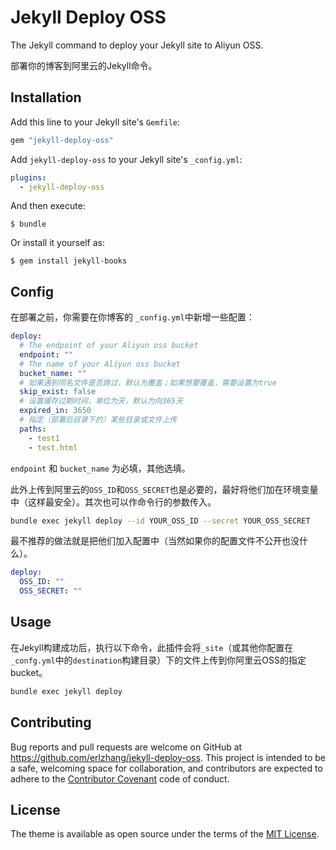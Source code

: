 # Jekyll Deploy OSS

The Jekyll command to deploy your Jekyll site to Aliyun OSS.

部署你的博客到阿里云的Jekyll命令。

## Installation

Add this line to your Jekyll site's `Gemfile`:

```ruby
gem "jekyll-deploy-oss"
```

Add `jekyll-deploy-oss` to your Jekyll site's `_config.yml`:

```yaml
plugins:
  - jekyll-deploy-oss
```

And then execute:

    $ bundle

Or install it yourself as:

    $ gem install jekyll-books

## Config

在部署之前，你需要在你博客的 `_config.yml`中新增一些配置：

```yml
deploy:
  # The endpoint of your Aliyun oss bucket
  endpoint: ""
  # The name of your Aliyun oss bucket
  bucket_name: ""
  # 如果遇到同名文件是否跳过，默认为覆盖；如果想要覆盖，需要设置为true
  skip_exist: false
  # 设置缓存过期时间，单位为天，默认为向365天
  expired_in: 3650
  # 指定（部署后目录下的）某些目录或文件上传
  paths:
    - test1
    - test.html
```

`endpoint` 和 `bucket_name` 为必填，其他选填。

此外上传到阿里云的`OSS_ID`和`OSS_SECRET`也是必要的，最好将他们加在环境变量中（这样最安全）。其次也可以作命令行的参数传入。

```sh
bundle exec jekyll deploy --id YOUR_OSS_ID --secret YOUR_OSS_SECRET
```

最不推荐的做法就是把他们加入配置中（当然如果你的配置文件不公开也没什么）。

```yml
deploy:
  OSS_ID: ""
  OSS_SECRET: ""
```
    
## Usage

在Jekyll构建成功后，执行以下命令，此插件会将`_site`（或其他你配置在`_confg.yml`中的`destination`构建目录）下的文件上传到你阿里云OSS的指定bucket。

```sh
bundle exec jekyll deploy
```

## Contributing

Bug reports and pull requests are welcome on GitHub at https://github.com/erlzhang/jekyll-deploy-oss. This project is intended to be a safe, welcoming space for collaboration, and contributors are expected to adhere to the [Contributor Covenant](http://contributor-covenant.org) code of conduct.

## License

The theme is available as open source under the terms of the [MIT License](https://opensource.org/licenses/MIT).
